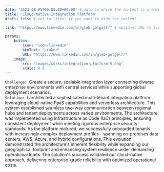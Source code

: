 ```yaml
---
date: '2023-08-05T00:00:00+00:00' # date in which the content is created - defaults to "today"
title: 'Cloud-Native Integration Platform'
draft: false # set to "true" if you want to hide the content 

link: "https://www.linkedin.com/in/gleb-gotgelf/" # optional URL to link the logo to

params:
    button:
        icon: "icon-linkedin"
        btnText: "Linked"
        URL: "https://www.linkedin.com/in/gleb-gotgelf/"
    image:
        src: "images/works/integration-platform-5.png"
        scale: 0.6
---
```


<code>Challenge: </code>Create a secure, scalable integration layer connecting diverse enterprise environments with central services while supporting global deployment scenarios.<br/>
<code>Solution: </code>I architected a sophisticated multi-tenant integration platform leveraging cloud-native PaaS capabilities and serverless architecture. This system established seamless two-way communication between regional hubs and tenant deployments across varied environments.
The architecture was implemented using Infrastructure as Code (IaC) principles, ensuring consistent deployment while meeting rigorous enterprise security standards. As the platform matured, we successfully onboarded tenants with increasingly complex deployment profiles - spanning on-premises data centers, AWS, Azure, and hybrid configurations.
This evolution demonstrated the architecture's inherent flexibility while expanding our geographical footprint and enhancing system resilience under demanding operational loads. The solution's success validated our cloud-native approach, delivering enterprise-grade reliability with optimized operational costs.
